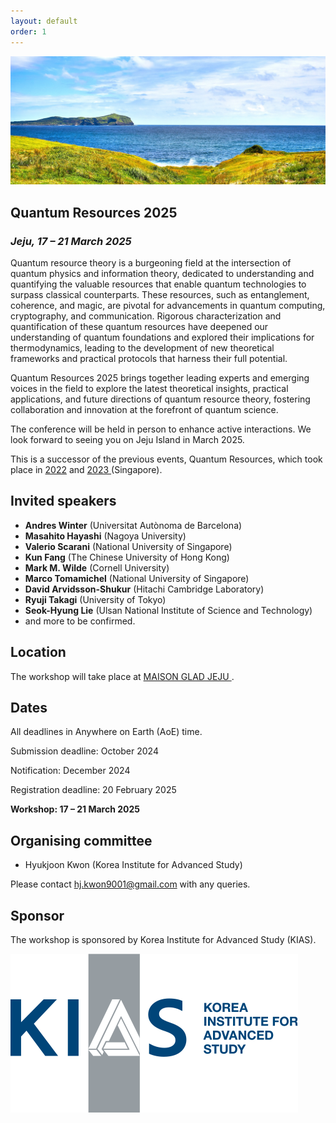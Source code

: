 ```yaml
---
layout: default
order: 1
---
```


![Jeju](/Jeju_resize.jpg)

## Quantum Resources 2025
<h3 class="lessspace"><em>Jeju, 17 &ndash; 21 March 2025</em></h3>

Quantum resource theory is a burgeoning field at the intersection of quantum physics and information theory, dedicated to understanding and quantifying the valuable resources that enable quantum technologies to surpass classical counterparts. These resources, such as entanglement, coherence, and magic, are pivotal for advancements in quantum computing, cryptography, and communication. Rigorous characterization and quantification of these quantum resources have deepened our understanding of quantum foundations and explored their implications for thermodynamics, leading to the development of new theoretical frameworks and practical protocols that harness their full potential.

Quantum Resources 2025 brings together leading experts and emerging voices in the field to explore the latest theoretical insights, practical applications, and future directions of quantum resource theory, fostering collaboration and innovation at the forefront of quantum science.

The conference will be held in person to enhance active interactions. We look forward to seeing you on Jeju Island in March 2025.

This is a successor of the previous events, Quantum Resources, which took place in <a href = "https://2022.quantumresources.science">2022</a> and <a href = "https://2023.quantumresources.science"> 2023 </a> (Singapore).

## Invited speakers

* **Andres Winter** (Universitat Autònoma de Barcelona)
* **Masahito Hayashi** (Nagoya University)
* **Valerio Scarani** (National University of Singapore)
* **Kun Fang** (The Chinese University of Hong Kong)
* **Mark M. Wilde** (Cornell University)
* **Marco Tomamichel** (National University of Singapore)
* **David Arvidsson-Shukur** (Hitachi Cambridge Laboratory)
* **Ryuji Takagi** (University of Tokyo)
* **Seok-Hyung Lie** (Ulsan National Institute of Science and Technology)
* and more to be confirmed.

## Location

The workshop will take place at <a href="https://www.glad-hotels.com/maisongladjeju/index.do?locale=en">MAISON GLAD JEJU </a>.

## Dates

All deadlines in Anywhere on Earth (AoE) time.

Submission deadline: October 2024

Notification: December 2024

Registration deadline: 20 February 2025

**Workshop: 17 &ndash; 21 March 2025**


## Organising committee
* Hyukjoon Kwon (Korea Institute for Advanced Study)

Please contact <a href="mailto:hj.kwon9001@gmail.com">hj.kwon9001@gmail.com</a> with any queries.

## Sponsor
The workshop is sponsored by Korea Institute for Advanced Study (KIAS).

<a href="https://kias.re.kr"> ![KIAS](/kias-wordmask.png) </a>
